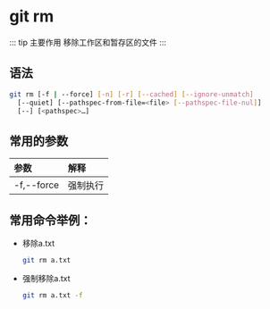 # git rm

::: tip 主要作用
移除工作区和暂存区的文件
:::

## 语法

```bash
git rm [-f | --force] [-n] [-r] [--cached] [--ignore-unmatch]
  [--quiet] [--pathspec-from-file=<file> [--pathspec-file-nul]]
  [--] [<pathspec>…​]
```

## 常用的参数

| 参数         | 解释   |
|:---------- |:---- |
| -f,--force | 强制执行 |

## 常用命令举例：

- 移除a.txt
  
  ```bash
  git rm a.txt
  ```

- 强制移除a.txt
  
  ```bash
  git rm a.txt -f
  ```
